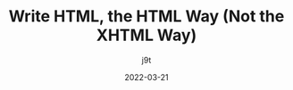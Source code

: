 ---
author: j9t
date: 2022-03-21
publisher: css
tags:
  - html
  - optimization
target_url: https://css-tricks.com/write-html-the-html-way-not-the-xhtml-way/
title: Write HTML, the HTML Way (Not the XHTML Way)
---